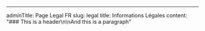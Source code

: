 ---
adminTitle: Page Legal FR
slug: legal
title: Informations Légales
content: "### This is a header\n\nAnd this is a paragraph"